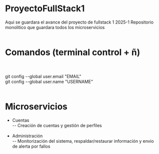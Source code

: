 # ProyectoFullStack1
Aqui se guardara el avance del proyecto de fullstack 1 2025-1
Repositorio monolitico que guardara todos los microservicios<br><br>
# Comandos (terminal control + ñ)<br><br>
git config --global user.email "EMAIL"<br>
git config --global user.name "USERNAME"<br><br>

# Microservicios
- Cuentas<br>-- Creación de cuentas y gestión de perfiles<br><br>
- Administración<br>-- Monitorización del sistema, respaldar/restaurar información y envio de alerta por fallos